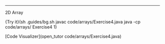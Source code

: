 ---

2D Array

{Try it}(sh .guides/bg.sh javac code/arrays/Exercise4.java java -cp code/arrays/ Exercise4 1)

[Code Visualizer](open_tutor code/arrays/Exercise4.java)
